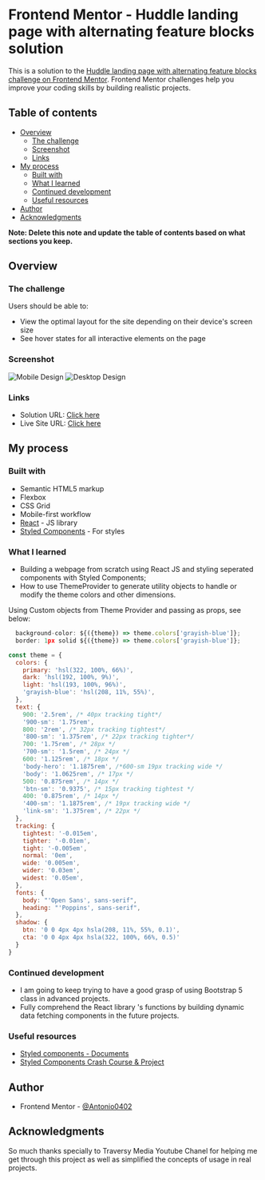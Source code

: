 # Frontend Mentor - Huddle landing page with alternating feature blocks solution

This is a solution to the [Huddle landing page with alternating feature blocks challenge on Frontend Mentor](https://www.frontendmentor.io/challenges/huddle-landing-page-with-alternating-feature-blocks-5ca5f5981e82137ec91a5100). Frontend Mentor challenges help you improve your coding skills by building realistic projects. 

## Table of contents

- [Overview](#overview)
  - [The challenge](#the-challenge)
  - [Screenshot](#screenshot)
  - [Links](#links)
- [My process](#my-process)
  - [Built with](#built-with)
  - [What I learned](#what-i-learned)
  - [Continued development](#continued-development)
  - [Useful resources](#useful-resources)
- [Author](#author)
- [Acknowledgments](#acknowledgments)

**Note: Delete this note and update the table of contents based on what sections you keep.**

## Overview

### The challenge

Users should be able to:

- View the optimal layout for the site depending on their device's screen size
- See hover states for all interactive elements on the page

### Screenshot

![Mobile Design](./src/screenshots/mobile-design.png)
![Desktop Design](./src/screenshots/desktop-design.png)

### Links

- Solution URL: [Click here](https://github.com/Antonio0402/huddle-landing-page-with-styled-components)
- Live Site URL: [Click here](https://huddle-landing-page-styled-components.netlify.app)

## My process

### Built with

- Semantic HTML5 markup
- Flexbox
- CSS Grid
- Mobile-first workflow
- [React](https://reactjs.org/) - JS library
- [Styled Components](https://styled-components.com/) - For styles


### What I learned

- Building a webpage from scratch using React JS and styling seperated components with Styled Components;
- How to use ThemeProvider to generate utility objects to handle or modify the theme colors and other dimensions.

Using Custom objects from Theme Provider and passing as props, see below:

```js
  background-color: ${({theme}) => theme.colors['grayish-blue']};
  border: 1px solid ${({theme}) => theme.colors['grayish-blue']};
```
```js
const theme = {
  colors: {
    primary: 'hsl(322, 100%, 66%)',
    dark: 'hsl(192, 100%, 9%)',
    light: 'hsl(193, 100%, 96%)',
    'grayish-blue': 'hsl(208, 11%, 55%)',
  },
  text: {
    900: '2.5rem', /* 40px tracking tight*/
    '900-sm': '1.75rem',
    800: '2rem', /* 32px tracking tightest*/
    '800-sm': '1.375rem', /* 22px tracking tighter*/
    700: '1.75rem', /* 28px */
    '700-sm': '1.5rem', /* 24px */
    600: '1.125rem', /* 18px */
    'body-hero': '1.1875rem', /*600-sm 19px tracking wide */
    'body': '1.0625rem', /* 17px */
    500: '0.875rem', /* 14px */
    'btn-sm': '0.9375', /* 15px tracking tightest */
    400: '0.875rem', /* 14px */
    '400-sm': '1.1875rem', /* 19px tracking wide */
    'link-sm': '1.375rem', /* 22px */
  },
  tracking: {
    tightest: '-0.015em',
    tighter: '-0.01em',
    tight: '-0.005em',
    normal: '0em',
    wide: '0.005em',
    wider: '0.03em',
    widest: '0.05em',
  },
  fonts: {
    body: "'Open Sans', sans-serif",
    heading: "'Poppins', sans-serif",
  },
  shadow: {
    btn: '0 0 4px 4px hsla(208, 11%, 55%, 0.1)',
    cta: '0 0 4px 4px hsla(322, 100%, 66%, 0.5)'
  }
}
```

### Continued development

- I am going to keep trying to have a good grasp of using Bootstrap 5 class in advanced projects. 
- Fully comprehend the React library 's functions by building dynamic data fetching components in the future projects.


### Useful resources

- [Styled components - Documents](https://styled-components.com/docs)
- [Styled Components Crash Course & Project](https://www.youtube.com/watch?v=02zO0hZmwnw)

## Author

- Frontend Mentor - [@Antonio0402](https://www.frontendmentor.io/profile/Antonio0402)

## Acknowledgments

So much thanks specially to Traversy Media Youtube Chanel for helping me get through this project as well as simplified the concepts of usage in real projects.

